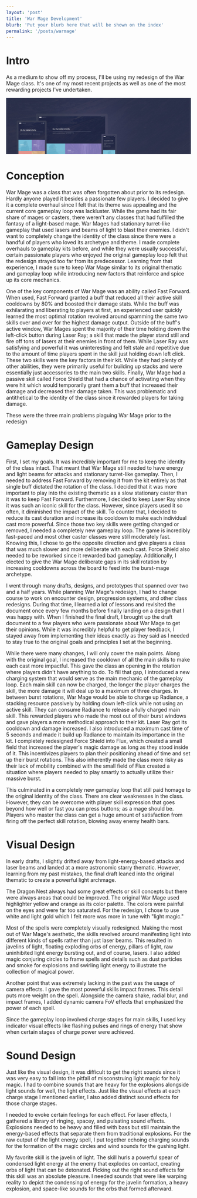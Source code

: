```yaml
---
layout: 'post'
title: 'War Mage Development'
blurb: 'Put your blurb here that will be shown on the index'
permalink: '/posts/warmage'
---
```



# Intro
As a medium to show off my process, I'll be using my redesign of the War Mage class. It's one of my most recent projects as well as one of the most rewarding projects I've undertaken.

![alttext](/assets/images/forty.jpg)

# Conception
War Mage was a class that was often forgotten about prior to its redesign. Hardly anyone played it besides a passionate few players. I decided to give it a complete overhaul since I felt that its theme was appealing and the current core gameplay loop was lackluster. While the game had its fair share of mages or casters, there weren't any classes that had fulfilled the fantasy of a light-based mage. War Mages had stationary turret-like gameplay that used lasers and beams of light to blast their enemies. I didn't want to completely change the identity of the class since there were a handful of players who loved its archetype and theme. I made complete overhauls to gameplay kits before, and while they were usually successful, certain passionate players who enjoyed the original gameplay loop felt that the redesign strayed too far from its predecessor. Learning from that experience, I made sure to keep War Mage similar to its original thematic and gameplay loop while introducing new factors that reinforce and spice up its core mechanics.

One of the key components of War Mage was an ability called Fast Forward. When used, Fast Forward granted a buff that reduced all their active skill cooldowns by 80% and boosted their damage stats. While the buff was exhilarating and liberating to players at first, an experienced user quickly learned the most optimal rotation revolved around spamming the same two skills over and over for the highest damage output. Outside of the buff's active window, War Mages spent the majority of their time holding down the left-click button during Laser Ray; a skill that made the player stand still and fire off tons of lasers at their enemies in front of them. While Laser Ray was satisfying and powerful it was uninteresting and felt stale and repetitive due to the amount of time players spent in the skill just holding down left click. These two skills were the key factors in their kit. While they had plenty of other abilities, they were primarily useful for building up stacks and were essentially just accessories to the main two skills. Finally, War Mage had a passive skill called Force Shield that had a chance of activating when they were hit which would temporarily grant them a buff that increased their damage and decreased their damage taken. This was problematic and antithetical to the identity of the class since it rewarded players for taking damage.

These were the three main problems plaguing War Mage prior to the redesign

# Gameplay Design
First, I set my goals. It was incredibly important for me to keep the identity of the class intact. That meant that War Mage still needed to have energy and light beams for attacks and stationary turret-like gameplay. Then, I needed to address Fast Forward by removing it from the kit entirely as that single buff dictated the rotation of the class. I decided that it was more important to play into the existing thematic as a slow stationary caster than it was to keep Fast Forward. 
Furthermore, I decided to keep Laser Ray since it was such an iconic skill for the class. However, since players used it so often, it diminished the impact of the skill. To counter that, I decided to reduce its cast duration and increase its cooldown to make each individual cast more powerful.
Since those two key skills were getting changed or removed, I needed a completely new gameplay loop. The game is incredibly fast-paced and most other caster classes were still moderately fast. Knowing this, I chose to go the opposite direction and give players a class that was much slower and more deliberate with each cast.
Force Shield also needed to be reworked since it rewarded bad gameplay.
Additionally, I elected to give the War Mage deliberate gaps in its skill rotation by increasing cooldowns across the board to feed into the burst-mage archetype.

I went through many drafts, designs, and prototypes that spanned over two and a half years. While planning War Mage's redesign, I had to change course to work on encounter design, progression systems, and other class redesigns. During that time, I learned a lot of lessons and revisited the document once every few months before finally landing on a design that I was happy with. When I finished the final draft, I brought up the draft document to a few players who were passionate about War Mage to get their opinions. While it was incredibly helpful to get player feedback, I stayed away from implementing their ideas exactly as they said as I needed to stay true to the original goals and principles I set at the beginning.

While there were many changes, I will only cover the main points. Along with the original goal, I increased the cooldown of all the main skills to make each cast more impactful. This gave the class an opening in the rotation where players didn't have anything to do. To fill that gap, I introduced a new charging system that would serve as the main mechanic of the gameplay loop. Each main skill can now be charged, the longer the player charges the skill, the more damage it will deal up to a maximum of three charges. In between burst rotations, War Mage would be able to charge up Radiance, a stacking resource passively by holding down left-click while not using an active skill. They can consume Radiance to release a fully charged main skill. This rewarded players who made the most out of their burst windows and gave players a more methodical approach to their kit. Laser Ray got its cooldown and damage increased. I also introduced a maximum cast time of 5 seconds and made it build up Radiance to maintain its importance in the kit. I completely redesigned Force Shield into Flux, which created a small field that increased the player's magic damage as long as they stood inside of it. This incentivizes players to plan their positioning ahead of time and set up their burst rotations. This also inherently made the class more risky as their lack of mobility combined with the small field of Flux created a situation where players needed to play smartly to actually utilize their massive burst.

This culminated in a completely new gameplay loop that still paid homage to the original identity of the class. There are clear weaknesses in the class. However, they can be overcome with player skill expression that goes beyond how well or fast you can press buttons; as a mage should be. Players who master the class can get a huge amount of satisfaction from firing off the perfect skill rotation, blowing away enemy health bars.

# Visual Design

In early drafts, I slightly drifted away from light-energy-based attacks and laser beams and landed at a more astronomic starry thematic. However, learning from my past mistakes, the final draft leaned into the original thematic to create a powerful light archmage. 

The Dragon Nest always had some great effects or skill concepts but there were always areas that could be improved. The original War Mage used highlighter yellow and orange as its color palette. The colors were painful on the eyes and were far too saturated. For the redesign, I chose to use white and light gold which I felt more was more in tune with "light magic." 

Most of the spells were completely visually redesigned. Making the most out of War Mage's aesthetic, the skills revolved around manifesting light into different kinds of spells rather than just laser beams. This resulted in javelins of light, floating exploding orbs of energy, pillars of light, raw uninhibited light energy bursting out, and of course, lasers. I also added magic conjuring circles to frame spells and details such as dust particles and smoke for explosions and swirling light energy to illustrate the collection of magical power.

Another point that was extremely lacking in the past was the usage of camera effects. I gave the most powerful skills impact frames. This detail puts more weight on the spell. Alongside the camera shake, radial blur, and impact frames, I added dynamic camera FoV effects that emphasized the power of each spell.

Since the gameplay loop involved charge stages for main skills, I used key indicator visual effects like flashing pulses and rings of energy that show when certain stages of charge power were achieved.

# Sound Design
Just like the visual design, it was difficult to get the right sounds since it was very easy to fall into the pitfall of misconstruing light magic for holy magic. I had to combine sounds that are heavy for the explosions alongside light sounds for well, the light effects. Just like the visual effects at each charge stage I mentioned earlier, I also added distinct sound effects for those charge stages.

I needed to evoke certain feelings for each effect. For laser effects, I gathered a library of ringing, spacey, and pulsating sound effects. Explosions needed to be heavy and filled with bass but still maintain the energy-based effects that separate them from traditional explosions. For the raw output of the light energy spell, I put together echoing charging sounds for the formation of the magic circles and wind sounds for the gushing light.

My favorite skill is the javelin of light. The skill hurls a powerful spear of condensed light energy at the enemy that explodes on contact, creating orbs of light that can be detonated. Picking out the right sound effects for this skill was an absolute pleasure. I needed sounds that were like warping reality to depict the condensing of energy for the javelin formation, a heavy explosion, and space-like sounds for the orbs that formed afterward.

